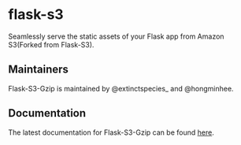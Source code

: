flask-s3
========


Seamlessly serve the static assets of your Flask app from Amazon S3(Forked from Flask-S3).

Maintainers
-----------

Flask-S3-Gzip is maintained by @extinctspecies_ and @hongminhee.

Documentation
-------------
The latest documentation for Flask-S3-Gzip can be found [here](https://spoqa.github.io/flask-s3/).
